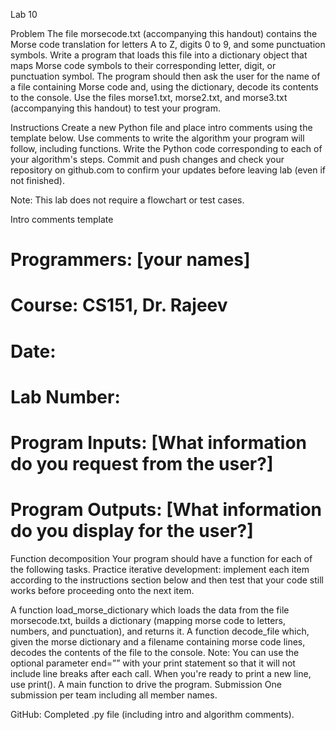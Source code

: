 Lab 10


Problem
The file morsecode.txt (accompanying this handout) contains the Morse code translation for letters A to Z, digits 0 to 9, and some punctuation symbols. Write a program that loads this file into a dictionary object that maps Morse code symbols to their corresponding letter, digit, or punctuation symbol. The program should then ask the user for the name of a file containing Morse code and, using the dictionary, decode its contents to the console. Use the files morse1.txt, morse2.txt, and morse3.txt (accompanying this handout) to test your program.

Instructions
Create a new Python file and place intro comments using the template below.
Use comments to write the algorithm your program will follow, including functions.
Write the Python code corresponding to each of your algorithm's steps.
Commit and push changes and check your repository on github.com to confirm your updates before leaving lab (even if not finished).

Note: This lab does not require a flowchart or test cases.

Intro comments template
# Programmers: [your names]
# Course: CS151, Dr. Rajeev 
# Date:
# Lab Number:
# Program Inputs: [What information do you request from the user?]
# Program Outputs: [What information do you display for the user?]
Function decomposition
Your program should have a function for each of the following tasks. Practice iterative development: implement each item according to the instructions section below and then test that your code still works before proceeding onto the next item.

A function load_morse_dictionary which loads the data from the file morsecode.txt, builds a dictionary (mapping morse code to letters, numbers, and punctuation), and returns it.
A function decode_file which, given the morse dictionary and a filename containing morse code lines, decodes the contents of the file to the console. Note: You can use the optional parameter end=”” with your print statement so that it will not include line breaks after each call. When you're ready to print a new line, use print().
A main function to drive the program.
Submission
One submission per team including all member names.

GitHub: Completed .py file (including intro and algorithm comments).
